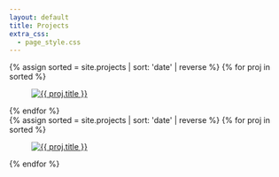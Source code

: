 ```yaml
---
layout: default
title: Projects
extra_css:
  - page_style.css
---
```

<div class="content_desktop">
  <div class="projects">
    {% assign sorted = site.projects | sort: 'date' | reverse %}
    {% for proj in sorted %}
      <figure>
        <a href="{{ proj.url | relative_url }}">
          <img src="{{ proj.image | relative_url }}" alt="{{ proj.title }}">
        </a>
      </figure>
    {% endfor %}
  </div>
</div>

<div class="content_mobile">
  <div class="projects_mobile">
    {% assign sorted = site.projects | sort: 'date' | reverse %}
    {% for proj in sorted %}
      <figure>
        <a href="{{ proj.url | relative_url }}">
          <img src="{{ proj.image | relative_url }}" alt="{{ proj.title }}">
        </a>
      </figure>
    {% endfor %}
  </div>
</div>